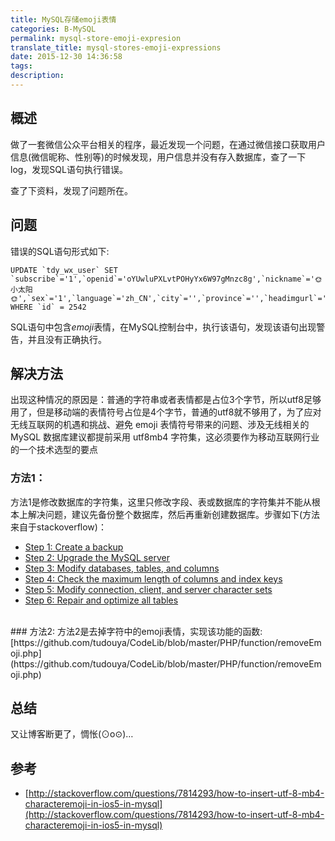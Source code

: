 ```yaml
---
title: MySQL存储emoji表情
categories: B-MySQL
permalink: mysql-store-emoji-expresion
translate_title: mysql-stores-emoji-expressions
date: 2015-12-30 14:36:58
tags:
description:
---
```

## 概述
做了一套微信公众平台相关的程序，最近发现一个问题，在通过微信接口获取用户信息(微信昵称、性别等)的时候发现，用户信息并没有存入数据库，查了一下log，发现SQL语句执行错误。  

查了下资料，发现了问题所在。


## 问题
错误的SQL语句形式如下:
```
UPDATE `tdy_wx_user` SET `subscribe`='1',`openid`='oYUwluPXLvtPOHyYx6W97gMnzc8g',`nickname`='🌞小太阳🌞',`sex`='1',`language`='zh_CN',`city`='',`province`='',`headimgurl`='',`subscribe_time`='1441466036',`remark`='' WHERE `id` = 2542
```
SQL语句中包含*emoji*表情，在MySQL控制台中，执行该语句，发现该语句出现警告，并且没有正确执行。

## 解决方法
出现这种情况的原因是：普通的字符串或者表情都是占位3个字节，所以utf8足够用了，但是移动端的表情符号占位是4个字节，普通的utf8就不够用了，为了应对无线互联网的机遇和挑战、避免 emoji 表情符号带来的问题、涉及无线相关的 MySQL 数据库建议都提前采用 utf8mb4 字符集，这必须要作为移动互联网行业的一个技术选型的要点  

### 方法1：
方法1是修改数据库的字符集，这里只修改字段、表或数据库的字符集并不能从根本上解决问题，建议先备份整个数据库，然后再重新创建数据库。步骤如下(方法来自于stackoverflow)：
* [Step 1: Create a backup
](https://mathiasbynens.be/notes/mysql-utf8mb4#backup)
* [Step 2: Upgrade the MySQL server
](https://mathiasbynens.be/notes/mysql-utf8mb4#upgrade)
* [Step 3: Modify databases, tables, and columns
](https://mathiasbynens.be/notes/mysql-utf8mb4#databases-tables-columns)
* [Step 4: Check the maximum length of columns and index keys
](https://mathiasbynens.be/notes/mysql-utf8mb4#column-index-length)
* [Step 5: Modify connection, client, and server character sets
](https://mathiasbynens.be/notes/mysql-utf8mb4#character-sets)
* [Step 6: Repair and optimize all tables](https://mathiasbynens.be/notes/mysql-utf8mb4#repair-optimize)

<br />
### 方法2:
方法2是去掉字符中的emoji表情，实现该功能的函数:[https://github.com/tudouya/CodeLib/blob/master/PHP/function/removeEmoji.php](https://github.com/tudouya/CodeLib/blob/master/PHP/function/removeEmoji.php)

## 总结
又让博客断更了，惆怅(⊙o⊙)…

## 参考
* [http://stackoverflow.com/questions/7814293/how-to-insert-utf-8-mb4-characteremoji-in-ios5-in-mysql](http://stackoverflow.com/questions/7814293/how-to-insert-utf-8-mb4-characteremoji-in-ios5-in-mysql)